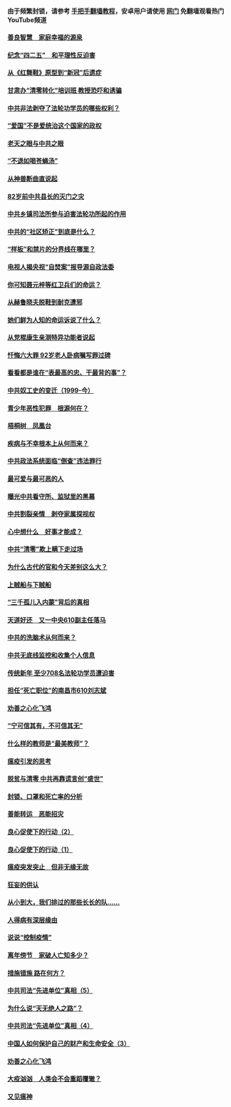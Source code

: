 #### 由于频繁封锁，请参考 [手把手翻墙教程](https://github.com/gfw-breaker/guides/wiki/)，安卓用户请使用 [网门](https://github.com/gfw-breaker/nogfw/blob/master/dl.md?t=04241401) 免翻墙观看热门YouTube频道 

#### [善良智慧　家庭幸福的源泉](../pages/19/423632.md?t=04241401) 

#### [纪念“四二五”　和平理性反迫害](../pages/19/423660.md?t=04241401) 

#### [从《红舞鞋》原型到“新冠”后遗症](../pages/19/423509.md?t=04241401) 

#### [甘肃办“清零转化”培训班 教授恐吓和诱骗](../pages/19/423498.md?t=04241401) 

#### [中共非法剥夺了法轮功学员的哪些权利？](../pages/19/423392.md?t=04241401) 

#### [“爱国”不是爱统治这个国家的政权](../pages/19/423029.md?t=04241401) 

#### [老天之眼与中共之眼](../pages/19/423378.md?t=04241401) 

#### [“不退如喝苍蝇汤”](../pages/19/423287.md?t=04241401) 

#### [从神兽断曲直说起](../pages/19/423201.md?t=04241401) 

#### [82岁前中共县长的灭门之灾](../pages/19/423055.md?t=04241401) 

#### [中共乡镇司法所参与迫害法轮功所起的作用](../pages/19/423064.md?t=04241401) 

#### [中共的“社区矫正”到底是什么？](../pages/19/422870.md?t=04241401) 

#### [“样板”和禁片的分界线在哪里？](../pages/19/422704.md?t=04241401) 

#### [电视人揭央视“自焚案”报导源自政法委](../pages/19/422770.md?t=04241401) 

#### [你可知聂元梓等红卫兵们的命运？](../pages/19/422848.md?t=04241401) 

#### [从赫鲁晓夫脱鞋到耐克遭邪](../pages/19/422826.md?t=04241401) 

#### [她们鲜为人知的命运诉说了什么？](../pages/19/422754.md?t=04241401) 

#### [从党棍康生亲测特异功能者说起](../pages/19/422657.md?t=04241401) 

#### [忏悔六大罪 92岁老人卧病嘱写罪过碑](../pages/19/422750.md?t=04241401) 

#### [看看都是谁在“表最高的忠、干最背的事”？](../pages/19/422703.md?t=04241401) 

#### [中共奴工史的变迁（1999-今）](../pages/19/422656.md?t=04241401) 

#### [青少年恶性犯罪　根源何在？](../pages/19/422449.md?t=04241401) 

#### [梧桐树　凤凰台](../pages/19/422442.md?t=04241401) 

#### [疾病与不幸根本上从何而来？](../pages/19/422438.md?t=04241401) 

#### [中共政法系统面临“倒查”违法罪行](../pages/19/422497.md?t=04241401) 

#### [最可爱与最可恶的人](../pages/19/422448.md?t=04241401) 

#### [曝光中共看守所、监狱里的黑幕](../pages/19/422390.md?t=04241401) 

#### [中共割裂亲情　剥夺家属探视权](../pages/19/422364.md?t=04241401) 

#### [心中想什么　好事才能成？](../pages/19/422318.md?t=04241401) 

#### [中共“清零”欺上瞒下走过场](../pages/19/422306.md?t=04241401) 

#### [为什么古代的官和今天差别这么大？](../pages/19/422228.md?t=04241401) 

#### [上贼船与下贼船](../pages/19/422276.md?t=04241401) 

#### [“三千孤儿入内蒙”背后的真相](../pages/19/422229.md?t=04241401) 

#### [天道好还　又一中央610副主任落马](../pages/19/422155.md?t=04241401) 

#### [中共的洗脑术从何而来？](../pages/19/422154.md?t=04241401) 

#### [中共无底线监控和收集个人信息](../pages/19/422039.md?t=04241401) 

#### [传统新年 至少708名法轮功学员遭迫害](../pages/19/421946.md?t=04241401) 

#### [担任“死亡职位”的南昌市610刘志斌](../pages/19/421957.md?t=04241401) 

#### [劝善之心化飞鸿](../pages/19/421164.md?t=04241401) 

#### [“宁可信其有，不可信其无”](../pages/19/421691.md?t=04241401) 

#### [什么样的教师是“最美教师”？](../pages/19/421755.md?t=04241401) 

#### [瘟疫引发的思考](../pages/19/421594.md?t=04241401) 

#### [脱贫与清零 中共再靠谎言创“盛世”](../pages/19/421590.md?t=04241401) 

#### [封锁、口罩和死亡率的分析](../pages/19/421495.md?t=04241401) 

#### [善能转运　恶能招灾](../pages/19/421334.md?t=04241401) 

#### [良心促使下的行动（2）](../pages/19/421361.md?t=04241401) 

#### [良心促使下的行动（1）](../pages/19/421302.md?t=04241401) 

#### [瘟疫突发突止　但非无缘无故](../pages/19/421281.md?t=04241401) 

#### [狂妄的供认](../pages/19/421199.md?t=04241401) 

#### [从小到大，我们排过的那些长长的队……](../pages/19/421243.md?t=04241401) 

#### [人得病有深层缘由](../pages/19/420864.md?t=04241401) 

#### [说说“控制疫情”](../pages/19/420831.md?t=04241401) 

#### [离年傍节　家破人亡知多少？](../pages/19/420563.md?t=04241401) 

#### [措施错施  路在何方？](../pages/19/420076.md?t=04241401) 

#### [中共司法“先进单位”真相（5）](../pages/19/419453.md?t=04241401) 

#### [为什么说“天无绝人之路”？](../pages/19/419618.md?t=04241401) 

#### [中共司法“先进单位”真相（4）](../pages/19/419452.md?t=04241401) 

#### [中国人如何保护自己的财产和生命安全（3）](../pages/19/419405.md?t=04241401) 

#### [劝善之心化飞鸿](../pages/19/418758.md?t=04241401) 

#### [大疫汹汹　人类会不会重蹈覆辙？](../pages/19/419691.md?t=04241401) 

#### [又见瘟神](../pages/19/419225.md?t=04241401) 

